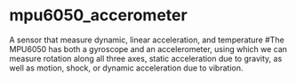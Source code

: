 # mpu6050_accerometer
A sensor that measure dynamic, linear acceleration, and temperature
#The MPU6050 has both a gyroscope and an accelerometer, using which we can measure rotation along all three axes, static acceleration due to gravity, as well as motion, shock, or dynamic acceleration due to vibration.
